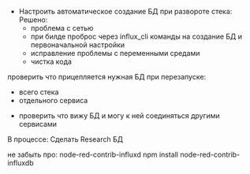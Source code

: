 + Настроить автоматическое создание БД при развороте стека:
 Решено:
  + проблема с сетью 
  + при билде проброс через influx_cli команды на создание БД и первоначальной настройки
  + исправление проблемы с переменными средами
  + чистка кода

проверить что прицепляется нужная БД при перезапуске:
 - всего стека
 - отдельного сервиса

+ проверить что вижу БД и могу к ней соединяться другими сервисами

В процессе:
Сделать Research БД


не забыть про: node-red-contrib-influxd
npm install node-red-contrib-influxdb